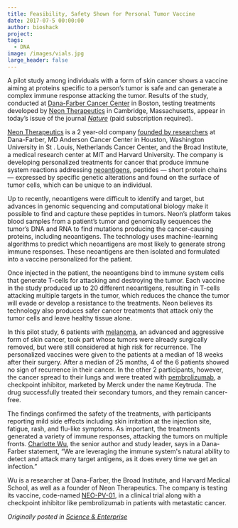```yaml
---
title: Feasibility, Safety Shown for Personal Tumor Vaccine
date: 2017-07-5 00:00:00
author: bioshack
project: 
tags:
  - DNA
image: /images/vials.jpg
large_header: false
---
```


<p>A pilot study among individuals with a form of skin cancer shows a vaccine aiming at proteins specific to a person&#8217;s tumor is safe and can generate a complex immune response attacking the tumor. Results of the study, conducted at <a href="http://www.dana-farber.org/Newsroom/News-Releases/personal-neoantigen-vaccine-prompts-strong-anti-tumor-response-in-patients-new-study-shows.aspx" target="_blank">Dana-Farber Cancer Center</a> in Boston, testing treatments developed by <a href="http://neontherapeutics.com/wp-content/uploads/2017/07/Neon-Nature-Article-Press-Release-070517.pdf" target="_blank">Neon Therapeutics</a> in Cambridge, Massachusetts, appear in today&#8217;s issue of the journal <a href="https://www.nature.com/nature/journal/vaop/ncurrent/full/nature22991.html" target="_blank"><em>Nature</em></a> (paid subscription required).</p>

<p><a href="http://neontherapeutics.com" target="_blank">Neon Therapeutics</a> is a 2 year-old company <a href="http://neontherapeutics.com/#our-team" target="_blank">founded by researchers</a> at Dana-Farber, MD Anderson Cancer Center in Houston, Washington University in St . Louis, Netherlands Cancer Center, and the Broad Institute, a medical research center at MIT and Harvard University. The company is developing personalized treatments for cancer that produce immune system reactions addressing <a href="http://science.sciencemag.org/content/348/6230/69" target="_blank">neoantigens</a>, peptides &#8212; short protein chains &#8212; expressed by specific genetic alterations and found on the surface of tumor cells, which can be unique to an individual.</p>

<p>Up to recently, neoantigens were difficult to identify and target, but advances in genomic sequencing and computational biology make it possible to find and capture these peptides in tumors. Neon&#8217;s platform takes blood samples from a patient&#8217;s tumor and genomically sequences the tumor&#8217;s DNA and RNA to find mutations producing the cancer-causing proteins, including neoantigens. The technology uses machine-learning algorithms to predict which neoantigens are most likely to generate strong immune responses. These neoantigens are then isolated and formulated into a vaccine personalized for the patient.</p>

<p>Once injected in the patient, the neoantigens bind to immune system cells that generate T-cells for attacking and destroying the tumor. Each vaccine in the study produced up to 20 different neoantigens, resulting in T-cells attacking multiple targets in the tumor, which reduces the chance the tumor will evade or develop a resistance to the treatments. Neon believes its technology also produces safer cancer treatments that attack only the tumor cells and leave healthy tissue alone.</p>

<p>In this pilot study, 6 patients with <a href="https://www.cancer.gov/types/skin" target="_blank">melanoma</a>, an advanced and aggressive form of skin cancer, took part whose tumors were already surgically removed, but were still considered at high risk for recurrence. The personalized vaccines were given to the patients at a median of 18 weeks after their surgery. After a median of 25 months, 4 of the 6 patients showed no sign of recurrence in their cancer. In the other 2 participants, however, the cancer spread to their lungs and were treated with <a href="https://www.cancer.gov/publications/dictionaries/cancer-drug?cdrid=695789" target="_blank">pembrolizumab</a>, a checkpoint inhibitor, marketed by Merck under the name Keytruda. The drug successfully treated their secondary tumors, and they remain cancer-free.</p>

<p>The findings confirmed the safety of the treatments, with participants reporting mild side effects including skin irritation at the injection site, fatigue, rash, and flu-like symptoms. As important, the treatments generated a variety of immune responses, attacking the tumors on multiple fronts. <a href="http://doctors.dana-farber.org/directory/profile.asp?pict_id=0000323&amp;gs=r" target="_blank">Charlotte Wu</a>, the senior author and study leader, says in a Dana-Farber statement, &#8220;We are leveraging the immune system's natural ability to detect and attack many target antigens, as it does every time we get an infection.&#8221;</p>

<p>Wu is a researcher at Dana-Farber, the Broad Institute, and Harvard Medical School, as well as a founder of Neon Therapeutics. The company is testing its vaccine, code-named <a href="http://neontherapeutics.com/#our-approach" target="_blank">NEO-PV-01</a>, in a clinical trial along with a checkpoint inhibitor like pembrolizumab in patients with metastatic cancer.</p>

<p><em>Originally posted in <a href="http://sciencebusiness.technewslit.com/?p=31193" target="_blank">Science &amp; Enterprise</a></em></p>